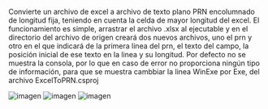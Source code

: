Convierte un archivo de excel a archivo de texto plano PRN encolumnado de longitud fija, teniendo en cuenta la celda de mayor longitud del excel.
El funcionamiento es simple, arrastrar el archivo .xlsx al ejecutable y en el directorio del archivo de origen creará dos nuevos archivos, uno el prn y otro en el que indicará de la primera linea del prn, el texto del campo, la posición inicial de ese texto en la linea y su longitud.
Por defecto no se muestra la consola, por lo que en caso de error no proporciona ningún tipo de información, para que se muestra cambbiar la linea <OutputType>WinExe</OutputType> por <OutputType>Exe</OutputType>, del archivo ExcelToPRN.csproj

![imagen](https://github.com/user-attachments/assets/a5d335b8-ad9d-4063-be85-93f46001c9b8)
![imagen](https://github.com/user-attachments/assets/20cd661a-d2d9-4603-91b3-f75e1a93ed14)
![imagen](https://github.com/user-attachments/assets/83ab46b4-369f-4230-b2d9-26999391592b)

